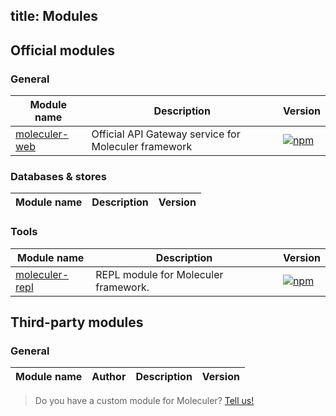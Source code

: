 title: Modules
---
## Official modules

### General
| Module name | Description | Version |
|-------------|-------------|---------|
| [moleculer-web](moleculer-web.html) | Official API Gateway service for Moleculer framework | [![npm](https://img.shields.io/npm/v/moleculer-web.svg?maxAge=3600)](https://www.npmjs.com/package/moleculer-web)

### Databases & stores
| Module name | Description | Version |
|-------------|-------------|---------|


### Tools
| Module name | Description | Version |
|-------------|-------------|---------|
| [moleculer-repl](moleculer-repl.html) | REPL module for Moleculer framework. | [![npm](https://img.shields.io/npm/v/moleculer-repl.svg?maxAge=3600)](https://www.npmjs.com/package/moleculer-repl)


## Third-party modules

### General
| Module name | Author |Description | Version |
|-------------|--------|------------|---------|

> Do you have a custom module for Moleculer? [Tell us!](https://github.com/moleculer-java/moleculer-java/issues)
